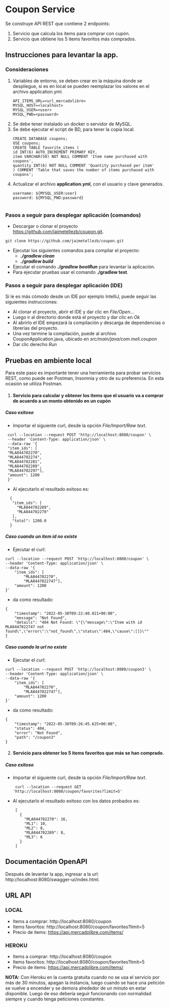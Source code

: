 # Coupon Service
Se construye API REST que contiene 2 endpoints:
1. Servicio que calcula los items para comprar con cupón.
2. Servicio que obtiene los 5 items favoritos más comprados.

## Instrucciones para levantar la app.


### Consideraciones 
1. Variables de entorno, se deben crear en la máquina donde se despliegue, si es en local se pueden reemplazar los valores en el archivo application.yml.
    ```
    API_ITEMS_URL=<url_mercadolibre>
    MYSQL_HOST=<localhost>
    MYSQL_USER=<user>
    MYSQL_PWD=<password>
    ```
2. Se debe tener instalado un docker o servidor de MySQL.
3. Se debe ejecutar el script de BD, para tener la copia local.
   ```
   CREATE DATABASE coupons;
   USE coupons;
   CREATE TABLE favorite_items (
   id INT(6) AUTO_INCREMENT PRIMARY KEY,
   item VARCHAR(50) NOT NULL COMMENT 'Item name purchased with coupons',
   quantity INT(6) NOT NULL COMMENT 'Quantity purchased per item'
   ) COMMENT 'Table that saves the number of items purchased with coupons';

4. Actualizar el archivo **application.yml**, con el usuario y clave generados.
   ```
   username: ${MYSQL_USER:user}
   password: ${MYSQL_PWD:password}
   

### Pasos a seguir para desplegar aplicación (comandos)

* Descargar o clonar el proyecto https://github.com/jaimetellezb/coupon.git.
```
git clone https://github.com/jaimetellezb/coupon.git
```
* Ejecutar los siguientes comandos para compilar el proyecto:
  * ***./gradlew clean***
  * ***./gradlew build***
* Ejecutar el comando ***./gradlew bootRun*** para levantar la aplicación.
* Para ejecutar pruebas usar el comando **./gradlew test**.

### Pasos a seguir para desplegar aplicación (IDE)

Si le es más cómodo desde un IDE por ejemplo IntelliJ, puede seguir las siguientes instrucciones:

* Al clonar el proyecto, abrir el IDE y dar clic en _File/Open..._
* Luego ir al directorio donde está el proyecto y dar clic en _Ok_
* Al abrirlo el IDE empezará la compilación y descarga de dependencias o librerías del proyecto.
* Una vez termine la compilación, puede al archivo CouponApplication.java, ubicado en _src/main/java/com.meli.coupon_
* Dar clic derecho _Run_


## Pruebas en ambiente local

Para este paso es importante tener una herramienta para probar servicios REST, como puede ser Postman, Insomnia y otro de su preferencia.
En esta ocasión se utiliza Postman.

1. #### Servicio para calcular y obtener los items que el usuario va a comprar de acuerdo a un monto obtenido en un cupón


##### Caso exitoso

   * Importar el siguiente curl, desde la opción _File/Import/Raw text_.
   ```
    curl --location --request POST 'http://localhost:8080/coupon' \
    --header 'Content-Type: application/json' \
    --data-raw '{
    "item_ids": [
    "MLA844702270",
    "MLA844702274",
    "MLA844702281",
    "MLA844702289",
    "MLA844702297"],
    "amount": 1200
    }'
   ```
   * Al ejecutarlo el resultado exitoso es:
   ```
     {
      "item_ids": [
        "MLA844702289",
        "MLA844702270"
      ],
      "total": 1200.0
     }
   ```
##### Caso cuando un item id no existe

* Ejecutar el curl:
```
curl --location --request POST 'http://localhost:8080/coupon' \
--header 'Content-Type: application/json' \
--data-raw '{
    "item_ids": [
        "MLA844702270",
        "MLA8447022747"],
    "amount": 1200
}'
```
* da como resultado:
```
{
    "timestamp": "2022-05-30T09:22:40.021+00:00",
    "message": "Not Found",
    "details": "404 Not Found: \"{\"message\":\"Item with id MLA8447022747 not found\",\"error\":\"not_found\",\"status\":404,\"cause\":[]}\""
}
```

##### Caso cuando la url no existe

* Ejecutar el curl:
```
curl --location --request POST 'http://localhost:8080/coupon3' \
--header 'Content-Type: application/json' \
--data-raw '{
    "item_ids": [
        "MLA844702270",
        "MLA8447022747"],
    "amount": 1200
}'
```
* da como resultado:
```
{
    "timestamp": "2022-05-30T09:26:45.625+00:00",
    "status": 404,
    "error": "Not Found",
    "path": "/coupon3"
}
```

2. #### Servicio para obtener los 5 items favoritos que más se han comprado.


##### Caso exitoso

* Importar el siguiente curl, desde la opción _File/Import/Raw text_.
   ```
    curl --location --request GET 'http://localhost:8080/coupon/favorites?limit=5'
   ```
* Al ejecutarlo el resultado exitoso con los datos probados es:
   ```
    [
      {
        "MLA844702270": 16,
        "ML1": 10,
        "ML2": 8,
        "MLA844702289": 8,
        "ML3": 6
      }
    ]
   ```

## Documentación OpenAPI
Después de levantar la app, ingresar a la url: http://localhost:8080/swagger-ui/index.html.


## URL API 

### LOCAL
* Items a comprar: http://localhost:8080/coupon
* Items favoritos: http://localhost:8080/coupon/favorites?limit=5
* Precio de items: https://api.mercadolibre.com/items/

### HEROKU
* Items a comprar: http://localhost:8080/coupon
* Items favoritos: http://localhost:8080/coupon/favorites?limit=5
* Precio de items: https://api.mercadolibre.com/items/

**NOTA:** Con Heroku en la cuenta gratuita cuando no se usa el servicio por más de 30 minutos, apagan la instancia, luego cuando se hace una petición se vuelve a encender y se demora alrededor de un minuto en estar disponible.
Luego de eso debería seguir funcionando con normalidad siempre y cuando tenga peticiones constantes.


